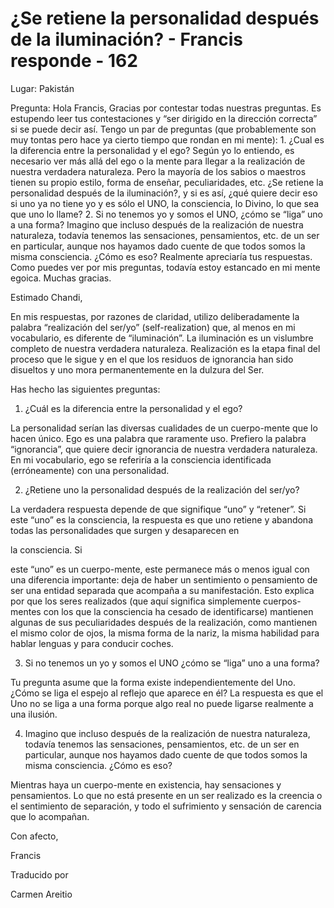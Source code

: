 # ¿Se retiene la personalidad después de la iluminación? - Francis responde - 162

Lugar: Pakistán

Pregunta: Hola Francis, Gracias por contestar todas nuestras preguntas. Es estupendo leer tus contestaciones y “ser dirigido en la dirección correcta” si se puede decir así. Tengo un par de preguntas (que probablemente son muy tontas pero hace ya cierto tiempo que rondan en mi mente): 1. ¿Cual es la diferencia entre la personalidad y el ego? Según yo lo entiendo, es necesario ver más allá del ego o la mente para llegar a la realización de nuestra verdadera naturaleza. Pero la mayoría de los sabios o maestros tienen su propio estilo, forma de enseñar, peculiaridades, etc. ¿Se retiene la personalidad después de la iluminación?, y si es así, ¿qué quiere decir eso si uno ya no tiene yo y es sólo el UNO, la consciencia, lo Divino, lo que sea que uno lo llame? 2. Si no tenemos yo y somos el UNO, ¿cómo se “liga” uno a una forma? Imagino que incluso después de la realización de nuestra naturaleza, todavía tenemos las sensaciones, pensamientos, etc. de un ser en particular, aunque nos hayamos dado cuente de que todos somos la misma consciencia. ¿Cómo es eso? Realmente apreciaría tus respuestas. Como puedes ver por mis preguntas, todavía estoy estancado en mi mente egoica. Muchas gracias.

Estimado Chandi,

En mis respuestas, por razones de claridad, utilizo deliberadamente la palabra “realización del ser/yo” (self-realization) que, al menos en mi vocabulario, es diferente de “iluminación”. La iluminación es un vislumbre completo de nuestra verdadera naturaleza. Realización es la etapa final del proceso que le sigue y en el que los residuos de ignorancia han sido disueltos y uno mora permanentemente en la dulzura del Ser.

Has hecho las siguientes preguntas:

1. ¿Cuál es la diferencia entre la personalidad y el ego?

La personalidad serían las diversas cualidades de un cuerpo-mente que lo hacen único. Ego es una palabra que raramente uso. Prefiero la palabra “ignorancia”, que quiere decir ignorancia de nuestra verdadera naturaleza. En mi vocabulario, ego se referiría a la consciencia identificada (erróneamente) con una personalidad.

2. ¿Retiene uno la personalidad después de la realización del ser/yo?

La verdadera respuesta depende de que signifique “uno” y “retener”. Si este “uno” es la consciencia, la respuesta es que uno retiene y abandona todas las personalidades que surgen y desaparecen en 

la consciencia. Si

 este “uno” es un cuerpo-mente, este permanece más o menos igual con una diferencia importante: deja de haber un sentimiento o pensamiento de ser una entidad separada que acompaña a su manifestación. Esto explica por que los seres realizados (que aquí significa simplemente cuerpos-mentes con los que la consciencia ha cesado de identificarse) mantienen algunas de sus peculiaridades después de la realización, como mantienen el mismo color de ojos, la misma forma de la nariz, la misma habilidad para hablar lenguas y para conducir coches.

3. Si no tenemos un yo y somos el UNO ¿cómo se “liga” uno a una forma? 

Tu pregunta asume que la forma existe independientemente del Uno. ¿Cómo se liga el espejo al reflejo que aparece en él? La respuesta es que el Uno no se liga a una forma porque algo real no puede ligarse realmente a una ilusión.

4. Imagino que incluso después de la realización de nuestra naturaleza, todavía tenemos las sensaciones, pensamientos, etc. de un ser en particular, aunque nos hayamos dado cuente de que todos somos la misma consciencia. ¿Cómo es eso?

Mientras haya un cuerpo-mente en existencia, hay sensaciones y pensamientos. Lo que no está presente en un ser realizado es la creencia o el sentimiento de separación, y todo el sufrimiento y sensación de carencia que lo acompañan.

Con afecto, 

Francis

Traducido por 

Carmen Areitio

